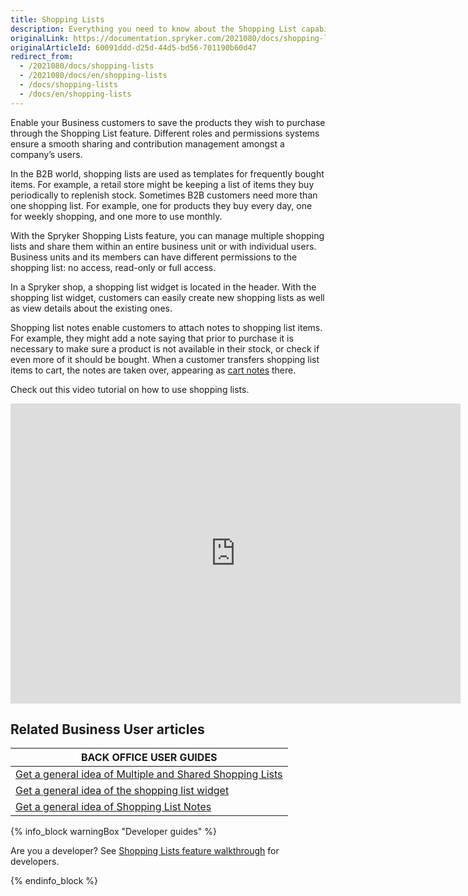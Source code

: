```yaml
---
title: Shopping Lists
description: Everything you need to know about the Shopping List capability.
originalLink: https://documentation.spryker.com/2021080/docs/shopping-lists
originalArticleId: 60091ddd-d25d-44d5-bd56-701190b60d47
redirect_from:
  - /2021080/docs/shopping-lists
  - /2021080/docs/en/shopping-lists
  - /docs/shopping-lists
  - /docs/en/shopping-lists
---
```


Enable your Business customers to save the products they wish to purchase through the Shopping List feature. Different roles and permissions systems ensure a smooth sharing and contribution management amongst a company’s users.

In the B2B world, shopping lists are used as templates for frequently bought items. For example, a retail store might be keeping a list of items they buy periodically to replenish stock. Sometimes B2B customers need more than one shopping list. For example, one for products they buy every day, one for weekly shopping, and one more to use monthly.

With the Spryker Shopping Lists feature, you can manage multiple shopping lists and share them within an entire business unit or with individual users. Business units and its members can have different permissions to the shopping list: no access, read-only or full access.

In a Spryker shop, a shopping list widget is located in the header. With the shopping list widget, customers can easily create new shopping lists as well as view details about the existing ones.

Shopping list notes enable customers to attach notes to shopping list items. For example, they might add a note saying that prior to purchase it is necessary to make sure a product is not available in their stock, or check if even more of it should be bought. When a customer transfers shopping list items to cart, the notes are taken over, appearing as [cart notes](/docs/scos/user/features/{{page.version}}/cart-feature-overview/cart-notes-overview.html) there.

Check out this video tutorial on how to use shopping lists.
<iframe src="https://fast.wistia.net/embed/iframe/zk32pr3lgt" title="How to use Shopping Lists in Spryker" allowtransparency="true" frameborder="0" scrolling="no" class="wistia_embed" name="wistia_embed" allowfullscreen="0" mozallowfullscreen="0" webkitallowfullscreen="0" oallowfullscreen="0" msallowfullscreen="0" width="720" height="480"></iframe>

## Related Business User articles

|BACK OFFICE USER GUIDES|
|---|
| [Get a general idea of Multiple and Shared Shopping Lists](/docs/scos/user/features/{{page.version}}/shopping-lists/shopping-lists-feature-overview/multiple-and-shared-shopping-lists-overview.html) |
| [Get a general idea of the shopping list widget](/docs/scos/user/features/{{page.version}}/shopping-lists/shopping-lists-feature-overview/shopping-list-widget-overview.html)  |
| [Get a general idea of Shopping List Notes](/docs/scos/user/features/{{page.version}}/shopping-lists/shopping-lists-feature-overview/shopping-list-notes-overview.html)  |

{% info_block warningBox "Developer guides" %}

Are you a developer? See [Shopping Lists feature walkthrough](/docs/scos/dev/feature-walkthroughs/{{page.version}}/shopping-lists-feature-walkthrough.html) for developers.

{% endinfo_block %}
